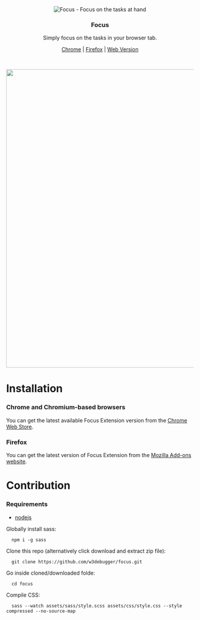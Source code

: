 &nbsp;
<p align="center">
  <img src="https://raw.githubusercontent.com/w3debugger/focus/master/icon.png" alt="Focus - Focus on the tasks at hand" />
</p>
<h3 align="center">Focus</h3>
<p align="center">
  Simply focus on the tasks in your browser tab.
</p>


<p align="center">
    <a href="https://chrome.google.com/webstore/detail/focus-to-keep-you-focused/mbndklaohlplphnlfafdlcnbdgklkojd">Chrome</a> |
    <a href="https://addons.mozilla.org/en-US/firefox/addon/focus-focus-on-tasks-at-hand/?src=search">Firefox</a> |
    <a href="https://w3debugger.github.io/focus/">Web Version</a> 
</p>

<br />

<p align="center">
    <img src="" width="800" />
</p>

<a id="installation"></a>
# Installation

<a id="installation-chrome"></a>
### Chrome and Chromium-based browsers
You can get the latest available Focus Extension version from the [Chrome Web Store](https://chrome.google.com/webstore/detail/focus-to-keep-you-focused/mbndklaohlplphnlfafdlcnbdgklkojd).

<a id="installation-firefox"></a>
### Firefox
You can get the latest version of Focus Extension from the [Mozilla Add-ons website](https://addons.mozilla.org/en-US/firefox/addon/focus-focus-on-tasks-at-hand/?src=search).

<a id="contribution"></a>
# Contribution
### Requirements

- [nodejs](https://nodejs.org/en/download/)

Globally install sass:
```
  npm i -g sass
```

Clone this repo (alternatively click download and extract zip file):
```
  git clone https://github.com/w3debugger/focus.git
```


Go inside cloned/downloaded folde:
```
  cd focus
```

Compile CSS:
```
  sass --watch assets/sass/style.scss assets/css/style.css --style compressed --no-source-map
```